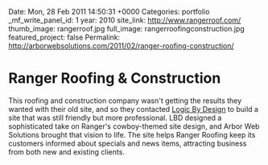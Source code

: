 Date: Mon, 28 Feb 2011 14:50:31 +0000
Categories: portfolio
_mf_write_panel_id: 1
year: 2010
site_link: http://www.rangerroof.com/
thumb_image: rangerroof.jpg
full_image: rangerroofingconstruction.jpg
featured_project: false
Permalink: http://arborwebsolutions.com/2011/02/ranger-roofing-construction/

# Ranger Roofing & Construction

This roofing and construction company wasn't getting the results they
wanted with their old site, and so they contacted [Logic By Design][] to
build a site that was still friendly but more professional. LBD designed
a sophisticated take on Ranger's cowboy-themed site design, and Arbor
Web Solutions brought that vision to life. The site helps Ranger Roofing
keep its customers informed about specials and news items, attracting
business from both new and existing clients.

  [Logic By Design]: http://logicbydesign.com
